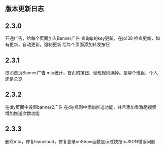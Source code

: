 ## 版本更新日志

## 2.3.0
开通广告，给每个页面加入Banner广告
查询ip的key更新，在ip138
检查更新，如有更新，自动更新。强制更新
给每个页面添加转发按钮

## 2.3.1
取消首页Banner广告
mta统计，首页的按钮，倒班规则选择。是哪个班组，个人还是总览

## 2.3.2
在diy页面中设置banner2广告
在diy规则中添加推送功能，并且添加看激励视频增加推送次数功能

## 2.3.3
删除mta，修复leancloud，修复登录onShow函数显示过快报toJSON错误问题